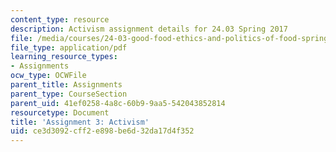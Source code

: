 ```yaml
---
content_type: resource
description: Activism assignment details for 24.03 Spring 2017
file: /media/courses/24-03-good-food-ethics-and-politics-of-food-spring-2017/ce3d3092cff2e898be6d32da17d4f352_24.03_Assignment_on_Activism.pdf
file_type: application/pdf
learning_resource_types:
- Assignments
ocw_type: OCWFile
parent_title: Assignments
parent_type: CourseSection
parent_uid: 41ef0258-4a8c-60b9-9aa5-542043852814
resourcetype: Document
title: 'Assignment 3: Activism'
uid: ce3d3092-cff2-e898-be6d-32da17d4f352
---
```

